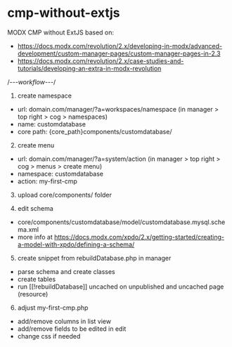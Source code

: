# cmp-without-extjs
MODX CMP without ExtJS
based on:
- https://docs.modx.com/revolution/2.x/developing-in-modx/advanced-development/custom-manager-pages/custom-manager-pages-in-2.3
- https://docs.modx.com/revolution/2.x/case-studies-and-tutorials/developing-an-extra-in-modx-revolution


/*---workflow---*/
1. create namespace
- url: domain.com/manager/?a=workspaces/namespace (in manager > top right > cog > namespaces)
- name: customdatabase
- core path: {core_path}components/customdatabase/

2. create menu
- url: domain.com/manager/?a=system/action  (in manager > top right > cog > menus > create menu)
- namespace: customdatabase
- action: my-first-cmp

3. upload core/components/ folder

4. edit schema 
- core/components/customdatabase/model/customdatabase.mysql.schema.xml
- more info at https://docs.modx.com/xpdo/2.x/getting-started/creating-a-model-with-xpdo/defining-a-schema/

5. create snippet from rebuildDatabase.php in manager
- parse schema and create classes
- create tables
- run [[!rebuildDatabase]] uncached on unpublished and uncached page (resource)

6. adjust my-first-cmp.php
- add/remove columns in list view
- add/remove fields to be edited in edit
- change css if needed
